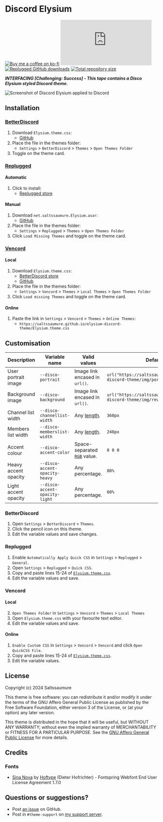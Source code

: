 [screenshot]:       https://saltssaumure.github.io/elysium-discord-theme/preview/preview.avif "Screenshot of Discord Elysium applied to Discord"

[css-color]:        https://developer.mozilla.org/en-US/docs/Web/CSS/color_value
[css-length]:       https://developer.mozilla.org/en-US/docs/Web/CSS/length
[discord]:          https://discord.gg/uy8nKQVatp

[BetterDiscord]:    https://betterdiscord.app/
[Replugged]:        https://replugged.dev/
[Vencord]:          https://github.com/Vendicated/Vencord

[shield-donate]:    https://img.shields.io/badge/Donate-ko--fi-orange?style=flat-square&logo=kofi&logoColor=orange
[ko-fi]:            https://ko-fi.com/saltssaumure "Buy me a coffee!"

[shield-bd-dl]:     https://img.shields.io/github/downloads/Saltssaumure/elysium-discord-theme/Elysium.theme.css?color=purple&label=Downloads&style=flat-square
[shield-asar-dl]:   https://img.shields.io/github/downloads/Saltssaumure/elysium-discord-theme/net.saltssaumure.Elysium.asar?color=purple&label=Downloads&style=flat-square
[shield-repo-size]: https://img.shields.io/github/repo-size/Saltssaumure/elysium-discord-theme?label=Repository&style=flat-square "Total size"

[github]:           https://github.com/Saltssaumure/elysium-discord-theme
[issues]:           https://github.com/Saltssaumure/elysium-discord-theme/issues
[license]:          https://github.com/Saltssaumure/elysium-discord-theme/blob/main/LICENSE
[.theme.css]:       https://github.com/Saltssaumure/elysium-discord-theme/blob/main/Elysium.theme.css

[release-bd]:       https://betterdiscord.app/theme/?id=000 "BetterDiscord store page"
[release-rp]:       https://replugged.dev/store/net.saltssaumure.Elysium "Replugged store page"
[release-bd-gh]:    https://github.com/Saltssaumure/elysium-discord-theme/releases/latest/download/Elysium.theme.css "Get latest release"
[release-rp-gh]:    https://github.com/Saltssaumure/elysium-discord-theme/releases/latest/download/net.saltssaumure.Elysium.asar "Get latest release"

# Discord Elysium
[![Buy me a coffee on ko-fi][shield-donate]][ko-fi]
[![BetterDiscord GitHub downloads][shield-bd-dl]][release-bd-gh]
[![Replugged GitHub downloads][shield-asar-dl]][release-rp-gh]
[![Total repository size][shield-repo-size]][github]

***INTERFACING [Challenging: Success] - This tape contains a Disco Elysium styled Discord theme.***

![Screenshot of Discord Elysium applied to Discord][screenshot]

## Installation

### [BetterDiscord][BetterDiscord]
1. Download `Elysium.theme.css`:
    <!-- - [BetterDiscord store][release-bd] -->
    - [GitHub][release-bd-gh]
2. Place the file in the themes folder:
    - `Settings` > `BetterDiscord` > `Themes` > `Open Themes Folder`
3. Toggle on the theme card.

### [Replugged][Replugged]
#### Automatic
1. Click to install:
    - [Replugged store][release-rp]
#### Manual
1. Download `net.saltssaumure.Elysium.asar`:
    - [GitHub][release-rp-gh]
2. Place the file in the themes folder:
    - `Settings` > `Replugged` > `Themes` > `Open Themes Folder`
3. Click `Load Missing Themes` and toggle on the theme card.

### [Vencord][Vencord]
#### Local
1. Download `Elysium.theme.css`:
    - [BetterDiscord store][release-bd]
    - [GitHub][release-bd-gh]
2. Place the file in the themes folder:
    - `Settings` > `Vencord` > `Themes` > `Local Themes` > `Open Themes Folder`
3. Click `Load missing Themes` and toggle on the theme card.
#### Online
1. Paste the link in `Settings` > `Vencord` > `Themes` > `Online Themes`:
    - `https://saltssaumure.github.io/elysium-discord-theme/Elysium.theme.css`

## Customisation

| Description          | Variable name                  | Valid values                              | Default value                                                                   |
| -------------------- | ------------------------------ | ----------------------------------------- | ------------------------------------------------------------------------------- |
| User portrait image  | `--disco-portrait`             | Image link encased in `url()`.            | `url("https://saltssaumure.github.io/elysium-discord-theme/img/portrait.avif")` |
| Background image     | `--disco-background`           | Image link encased in `url()`.            | `url("https://saltssaumure.github.io/elysium-discord-theme/img/revachol.avif")` |
| Channel list width   | `--disco-channellist-width`    | Any [length][css-length].                 | `360px`                                                                         |
| Members list width   | `--disco-memberslist-width`    | Any [length][css-length].                 | `240px`                                                                         |
| Accent colour        | `--disco-accent-color`         | Space-separated [`RGB`][css-color] value. | `0 0 0`                                                                         |
| Heavy accent opacity | `--disco-accent-opacity-heavy` | Any percentage.                           | `80%`                                                                           |
| Light accent opacity | `--disco-accent-opacity-light` | Any percentage.                           | `60%`                                                                           |

### BetterDiscord
1. Open `Settings` > `BetterDiscord` > `Themes`.
2. Click the pencil icon on this theme.
3. Edit the variable values and save changes.

### Replugged
1. Enable `Automatically Apply Quick CSS` in `Settings` > `Replugged` > `General`.
1. Open `Settings` > `Replugged` > `Quick CSS`.
3. Copy and paste lines 15-24 of [`Elysium.theme.css`][.theme.css].
3. Edit the variable values and save.

### Vencord
#### Local
2. `Open Themes Folder` in `Settings` > `Vencord` > `Themes` > `Local Themes`
3. Open `Elysium.theme.css` with your favourite text editor.
4. Edit the variable values and save.
#### Online
1. `Enable Custom CSS` in `Settings` > `Vencord` > `Vencord` and click `Open QuickCSS File`.
2. Copy and paste lines 15-24 of [`Elysium.theme.css`][.theme.css].
3. Edit the variable values.

## License
Copyright (c) 2024 Saltssaumure

This theme is free software: you can redistribute it and/or modify it under the terms of the GNU Affero General Public License as published by the Free Software Foundation, either version 3 of the License, or (at your option) any later version.

This theme is distributed in the hope that it will be useful, but WITHOUT ANY WARRANTY; without even the implied warranty of MERCHANTABILITY or FITNESS FOR A PARTICULAR PURPOSE. See the [GNU Affero General Public License][license] for more details.

## Credits
### Fonts
[sinanova]:   https://www.fontsquirrel.com/fonts/sina-nova

- [Sina Nova][sinanova] by [Hoftype](https://www.hoftype.com) (Dieter Hofrichter) - Fontspring Webfont End User License Agreement 1.7.0

## Questions or suggestions?
- Post [an issue][issues] on GitHub.
- Post in `#theme-support` on [my support server][discord].